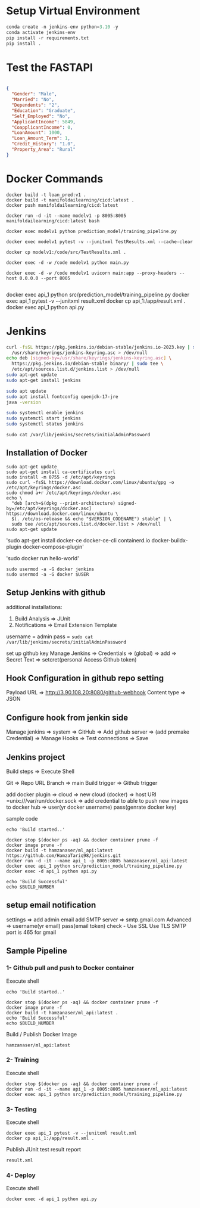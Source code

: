 # Setup Virtual Environment

```python
conda create -n jenkins-env python=3.10 -y
conda activate jenkins-env
pip install -r requirements.txt
pip install .
```

# Test the FASTAPI

```json

{
  "Gender": "Male",
  "Married": "No",
  "Dependents": "2",
  "Education": "Graduate",
  "Self_Employed": "No",
  "ApplicantIncome": 5849,
  "CoapplicantIncome": 0,
  "LoanAmount": 1000,
  "Loan_Amount_Term": 1,
  "Credit_History": "1.0",
  "Property_Area": "Rural"
}


```

# Docker Commands
```
docker build -t loan_pred:v1 .
docker build -t manifoldailearning/cicd:latest . 
docker push manifoldailearning/cicd:latest

docker run -d -it --name modelv1 -p 8005:8005 manifoldailearning/cicd:latest bash

docker exec modelv1 python prediction_model/training_pipeline.py

docker exec modelv1 pytest -v --junitxml TestResults.xml --cache-clear

docker cp modelv1:/code/src/TestResults.xml .

docker exec -d -w /code modelv1 python main.py

docker exec -d -w /code modelv1 uvicorn main:app --proxy-headers --host 0.0.0.0 --port 8005


```


docker exec api_1 python src/prediction_model/training_pipeline.py
docker exec api_1 pytest -v --junitxml result.xml
docker cp api_1:/app/result.xml .
docker exec api_1 python api.py

# Jenkins

```bash
curl -fsSL https://pkg.jenkins.io/debian-stable/jenkins.io-2023.key | sudo tee \
  /usr/share/keyrings/jenkins-keyring.asc > /dev/null
echo deb [signed-by=/usr/share/keyrings/jenkins-keyring.asc] \
  https://pkg.jenkins.io/debian-stable binary/ | sudo tee \
  /etc/apt/sources.list.d/jenkins.list > /dev/null
sudo apt-get update
sudo apt-get install jenkins

sudo apt update
sudo apt install fontconfig openjdk-17-jre
java -version

sudo systemctl enable jenkins
sudo systemctl start jenkins
sudo systemctl status jenkins
```

`
sudo cat /var/lib/jenkins/secrets/initialAdminPassword
`


## Installation of Docker

```
sudo apt-get update
sudo apt-get install ca-certificates curl
sudo install -m 0755 -d /etc/apt/keyrings
sudo curl -fsSL https://download.docker.com/linux/ubuntu/gpg -o /etc/apt/keyrings/docker.asc
sudo chmod a+r /etc/apt/keyrings/docker.asc
echo \
  "deb [arch=$(dpkg --print-architecture) signed-by=/etc/apt/keyrings/docker.asc] https://download.docker.com/linux/ubuntu \
  $(. /etc/os-release && echo "$VERSION_CODENAME") stable" | \
  sudo tee /etc/apt/sources.list.d/docker.list > /dev/null
sudo apt-get update
```

'sudo apt-get install docker-ce docker-ce-cli containerd.io docker-buildx-plugin docker-compose-plugin'


'sudo docker run hello-world'



```
sudo usermod -a -G docker jenkins
sudo usermod -a -G docker $USER

```

## Setup Jenkins with github


additional installations:
1) Build Analysis => JUnit
2) Notifications => Email Extension Template

username = admin
pass = `sudo cat /var/lib/jenkins/secrets/initialAdminPassword`

set up github key
Manage Jenkins => Credentials => (global) => add => Secret Text => setcret(personal Access Github token)


## Hook Configuration in github repo setting

Payload URL => http://3.90.108.20:8080/github-webhook
Content type => JSON

## Configure hook from jenkin side

Manage jenkins => system => GitHub => Add github server => (add premake Credential) => Manage Hooks => Test connections => Save


## Jenkins project
Build steps => Execute Shell

Git => Repo URL
Branch => main
Build trigger => Github trigger

add docker plugin => cloud => new cloud (docker) => host URI =unix:///var/run/docker.sock => add credential to able to push new images to docker hub => user(yr docker username) pass(genrate docker key)

sample code

```
echo 'Build started..'

docker stop $(docker ps -aq) && docker container prune -f
docker image prune -f
docker build -t hamzanaser/ml_api:latest https://github.com/HamzaTariq98/jenkins.git
docker run -d -it --name api_1 -p 8005:8005 hamzanaser/ml_api:latest
docker exec api_1 python src/prediction_model/training_pipeline.py
docker exec -d api_1 python api.py

echo 'Build Successful'
echo $BUILD_NUMBER
```


## setup email notification
settings => add admin email
add SMTP server => smtp.gmail.com
Advanced => username(yr email) pass(email token)
check - Use SSL Use TLS
SMTP port is 465 for gmail




## Sample Pipeline

### 1- Github pull and push to Docker container

Execute shell
```
echo 'Build started..'

docker stop $(docker ps -aq) && docker container prune -f
docker image prune -f
docker build -t hamzanaser/ml_api:latest .
echo 'Build Successful'
echo $BUILD_NUMBER
```
Build / Publish Docker Image
```
hamzanaser/ml_api:latest
```

### 2- Training
Execute shell
```
docker stop $(docker ps -aq) && docker container prune -f
docker run -d -it --name api_1 -p 8005:8005 hamzanaser/ml_api:latest
docker exec api_1 python src/prediction_model/training_pipeline.py

```

### 3- Testing
Execute shell

```
docker exec api_1 pytest -v --junitxml result.xml
docker cp api_1:/app/result.xml .
```

Publish JUnit test result report
```
result.xml
```

### 4- Deploy
Execute shell
```
docker exec -d api_1 python api.py
```



